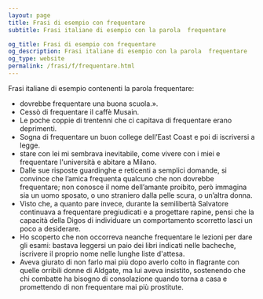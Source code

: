 ```yaml
---
layout: page
title: Frasi di esempio con frequentare 
subtitle: Frasi italiane di esempio con la parola  frequentare

og_title: Frasi di esempio con frequentare 
og_description: Frasi italiane di esempio con la parola  frequentare
og_type: website
permalink: /frasi/f/frequentare.html
---
```


Frasi italiane di esempio contenenti la parola frequentare:


- dovrebbe frequentare una buona scuola.».
- Cessò di frequentare il caffè Musain.
- Le poche coppie di trentenni che ci capitava di frequentare erano deprimenti.
- Sogna di frequentare un buon college dell’East Coast e poi di iscriversi a legge.
- stare con lei mi sembrava inevitabile, come vivere con i miei e frequentare l'università e abitare a Milano.
- Dalle sue risposte guardinghe e reticenti a semplici domande, si convince che l’amica frequenta qualcuno che non dovrebbe frequentare; non conosce il nome dell’amante proibito, però immagina sia un uomo sposato, o uno straniero dalla pelle scura, o un’altra donna.
- Visto che, a quanto pare invece, durante la semilibertà Salvatore continuava a frequentare pregiudicati e a progettare rapine, pensi che la capacità della Digos di individuare un comportamento scorretto lasci un poco a desiderare.
- Ho scoperto che non occorreva neanche frequentare le lezioni per dare gli esami: bastava leggersi un paio dei libri indicati nelle bacheche, iscrivere il proprio nome nelle lunghe liste d'attesa.
- Aveva giurato di non farlo mai più dopo averlo colto in flagrante con quelle orribili donne di Aldgate, ma lui aveva insistito, sostenendo che chi combatte ha bisogno di consolazione quando torna a casa e promettendo di non frequentare mai più prostitute.
